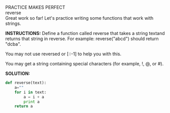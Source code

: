 PRACTICE MAKES PERFECT<br>
reverse<br>
Great work so far! Let's practice writing some functions that work with strings.

**INSTRUCTIONS:**
Define a function called reverse that takes a string textand returns that string in reverse. For example: reverse("abcd") should return "dcba".

You may not use reversed or [::-1] to help you with this.

You may get a string containing special characters (for example, !, @, or #).

**SOLUTION:**
```python
def reverse(text):
    a=""
    for i in text:
        a = i + a
        print a 
    return a
```
